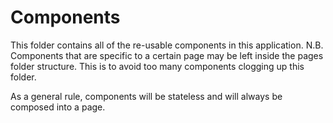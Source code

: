 # Components

This folder contains all of the re-usable components in this application.
N.B. Components that are specific to a certain page may be left inside the pages folder structure. This is to avoid too many components clogging up this folder.

As a general rule, components will be stateless and will always be composed into a page.
